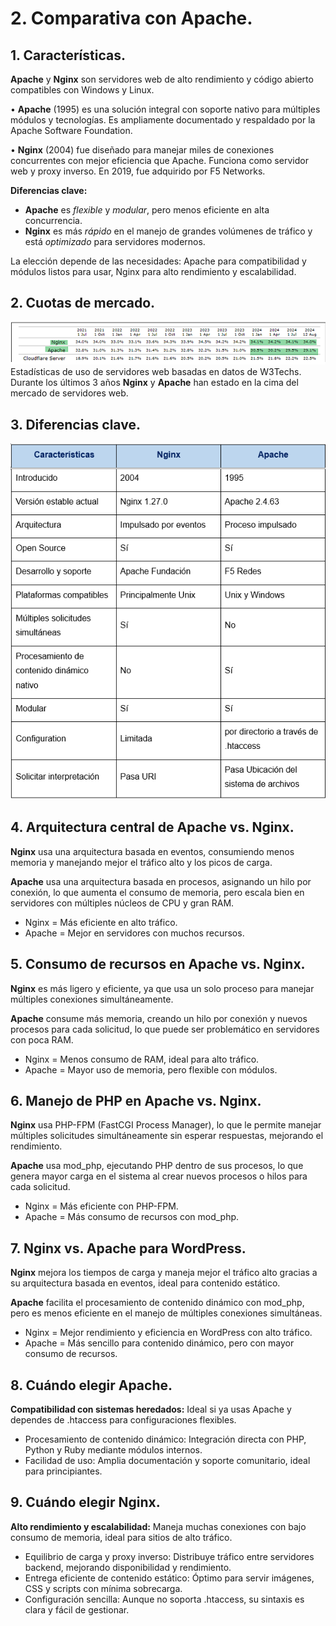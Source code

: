 # 2.	Comparativa con Apache.
## 1.	Características.
**Apache** y **Nginx** son servidores web de alto rendimiento y código abierto compatibles con Windows y Linux.

•	**Apache** (1995) es una solución integral con soporte nativo para múltiples módulos y tecnologías. Es ampliamente documentado y respaldado por la Apache Software Foundation.

•	**Nginx** (2004) fue diseñado para manejar miles de conexiones concurrentes con mejor eficiencia que Apache. Funciona como servidor web y proxy inverso. En 2019, fue adquirido por F5 Networks.

**Diferencias clave:**
- **Apache** es *flexible* y *modular*, pero menos eficiente en alta concurrencia.
- **Nginx** es más *rápido* en el manejo de grandes volúmenes de tráfico y está *optimizado* para servidores modernos.
  
La elección depende de las necesidades: Apache para compatibilidad y módulos listos para usar, Nginx para alto rendimiento y escalabilidad. 
## 2.	Cuotas de mercado.
![Cuota de mercado](Imagenes/Cuotas_Mercado.PNG)
Estadísticas de uso de servidores web basadas en datos de W3Techs. Durante los últimos 3 años **Nginx** y **Apache** han estado en la cima del mercado de servidores web.
## 3.	Diferencias clave.
![Diferencias](Imagenes/Diferencias.PNG)
## 4.	Arquitectura central de Apache vs. Nginx.
**Nginx** usa una arquitectura basada en eventos, consumiendo menos memoria y manejando mejor el tráfico alto y los picos de carga.

**Apache** usa una arquitectura basada en procesos, asignando un hilo por conexión, lo que aumenta el consumo de memoria, pero escala bien en servidores con múltiples núcleos de CPU y gran RAM.
- Nginx = Más eficiente en alto tráfico.
- Apache = Mejor en servidores con muchos recursos.
## 5.	Consumo de recursos en Apache vs. Nginx.
**Nginx** es más ligero y eficiente, ya que usa un solo proceso para manejar múltiples conexiones simultáneamente.

**Apache** consume más memoria, creando un hilo por conexión y nuevos procesos para cada solicitud, lo que puede ser problemático en servidores con poca RAM.
- Nginx = Menos consumo de RAM, ideal para alto tráfico.
- Apache = Mayor uso de memoria, pero flexible con módulos.
## 6.	Manejo de PHP en Apache vs. Nginx.
**Nginx** usa PHP-FPM (FastCGI Process Manager), lo que le permite manejar múltiples solicitudes simultáneamente sin esperar respuestas, mejorando el rendimiento.

**Apache** usa mod_php, ejecutando PHP dentro de sus procesos, lo que genera mayor carga en el sistema al crear nuevos procesos o hilos para cada solicitud.
- Nginx = Más eficiente con PHP-FPM.
- Apache = Más consumo de recursos con mod_php.
## 7.	Nginx vs. Apache para WordPress.
**Nginx** mejora los tiempos de carga y maneja mejor el tráfico alto gracias a su arquitectura basada en eventos, ideal para contenido estático.

**Apache** facilita el procesamiento de contenido dinámico con mod_php, pero es menos eficiente en el manejo de múltiples conexiones simultáneas.
- Nginx = Mejor rendimiento y eficiencia en WordPress con alto tráfico.
- Apache = Más sencillo para contenido dinámico, pero con mayor consumo de recursos.
## 8.	Cuándo elegir Apache.
**Compatibilidad con sistemas heredados:** Ideal si ya usas Apache y dependes de .htaccess para configuraciones flexibles.
- Procesamiento de contenido dinámico: Integración directa con PHP, Python y Ruby mediante módulos internos.
- Facilidad de uso: Amplia documentación y soporte comunitario, ideal para principiantes.
## 9.	Cuándo elegir Nginx.
**Alto rendimiento y escalabilidad:** Maneja muchas conexiones con bajo consumo de memoria, ideal para sitios de alto tráfico.
- Equilibrio de carga y proxy inverso: Distribuye tráfico entre servidores backend, mejorando disponibilidad y rendimiento.
- Entrega eficiente de contenido estático: Óptimo para servir imágenes, CSS y scripts con mínima sobrecarga.
- Configuración sencilla: Aunque no soporta .htaccess, su sintaxis es clara y fácil de gestionar.

